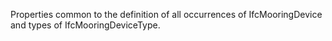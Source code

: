 Properties common to the definition of all occurrences of IfcMooringDevice and types of IfcMooringDeviceType.
